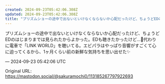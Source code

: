 ```yaml
---
created: 2024-09-23T05:42:06.308Z
updated: 2024-09-23T05:42:06.308Z
title: "プリズムショーの途中で出ないといけなくならないか心配だったけど、ちょうどEDのはじまりまでは見られたからよかった。EDも聴きたかったけど…🥲代わりに電車で「LI[...]"
---
```


<p>プリズムショーの途中で出ないといけなくならないか心配だったけど、ちょうどEDのはじまりまでは見られたからよかった。EDも聴きたかったけど…🥲代わりに電車で「LINK WORLD」を聴いてる。エビパラはやっぱり音響がすごくて心に迫ってくるから、1ヶ月くらい前の新鮮な気持ちを思い出せた✨️</p>

&mdash; 2024-09-23 05:42:06 UTC

Original URL: https://mastodon.social/@sakuramochi0/113185267797922693
